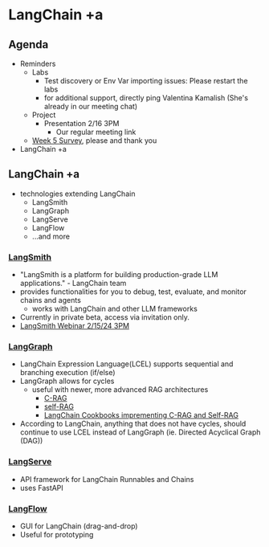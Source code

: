 # LangChain +a

## Agenda
- Reminders
  - Labs
    - Test discovery or Env Var importing issues: Please restart the labs
    - for additional support, directly ping Valentina Kamalish (She's already in our meeting chat)
  - Project
    - Presentation 2/16 3PM
      - Our regular meeting link
  - [Week 5 Survey]( https://forms.office.com/r/WpzWUwSN9w), please and thank you
- LangChain +a

## LangChain +a
- technologies extending LangChain
  - LangSmith
  - LangGraph
  - LangServe
  - LangFlow
  - ...and more

### [LangSmith](https://docs.smith.langchain.com/)
- "LangSmith is a platform for building production-grade LLM applications." - LangChain team
- provides functionalities for you to debug, test, evaluate, and monitor chains and agents
  - works with LangChain and other LLM frameworks
- Currently in private beta, access via invitation only.
- [LangSmith Webinar 2/15/24 3PM](https://www.crowdcast.io/c/langsmith)

### [LangGraph](https://github.com/langchain-ai/langgraph)
- LangChain Expression Language(LCEL) supports sequential and branching execution (if/else)
- LangGraph allows for cycles
  - useful with newer, more advanced RAG architectures
    - [C-RAG](https://arxiv.org/pdf/2401.15884.pdf)
    - [self-RAG](https://arxiv.org/pdf/2310.11511.pdf)
    - [LangChain Cookbooks imprementing C-RAG and Self-RAG](https://github.com/langchain-ai/langgraph/tree/main/examples/rag)
- According to LangChain, anything that does not have cycles, should continue to use LCEL instead of LangGraph (ie. Directed Acyclical Graph (DAG))

### [LangServe](https://github.com/langchain-ai/langserve)
- API framework for LangChain Runnables and Chains
- uses FastAPI

### [LangFlow](https://docs.langflow.org/getting-started/creating-flows)
- GUI for LangChain (drag-and-drop)
- Useful for prototyping